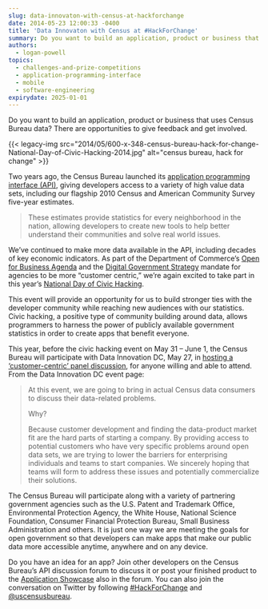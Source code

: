 ```yaml
---
slug: data-innovaton-with-census-at-hackforchange
date: 2014-05-23 12:00:33 -0400
title: 'Data Innovaton with Census at #HackForChange'
summary: Do you want to build an application, product or business that uses Census Bureau data? There are opportunities to give feedback and get involved. Two years ago, the Census Bureau launched its application programming interface (API), giving developers access to a variety of high value data
authors:
  - logan-powell
topics:
  - challenges-and-prize-competitions
  - application-programming-interface
  - mobile
  - software-engineering
expirydate: 2025-01-01
---
```


Do you want to build an application, product or business that uses Census Bureau data? There are opportunities to give feedback and get involved.

{{< legacy-img src="2014/05/600-x-348-census-bureau-hack-for-change-National-Day-of-Civic-Hacking-2014.jpg" alt="census bureau, hack for change" >}}

Two years ago, the Census Bureau launched its [application programming interface (API)](http://www.census.gov/developers/), giving developers access to a variety of high value data sets, including our flagship 2010 Census and American Community Survey five-year estimates.

> These estimates provide statistics for every neighborhood in the nation, allowing developers to create new tools to help better understand their communities and solve real world issues.

We’ve continued to make more data available in the API, including decades of key economic indicators. As part of the Department of Commerce’s [Open for Business Agenda](http://www.commerce.gov/news/fact-sheets/2013/11/14/fact-sheet-us-department-commerce-open-business-agenda) and the [Digital Government Strategy](http://www.whitehouse.gov/sites/default/files/omb/egov/digital-government/digital-government.html) mandate for agencies to be more &#8220;customer centric,&#8221; we’re again excited to take part in this year’s [National Day of Civic Hacking](http://hackforchange.org/).

This event will provide an opportunity for us to build stronger ties with the developer community while reaching new audiences with our statistics. Civic hacking, a positive type of community building around data, allows programmers to harness the power of publicly available government statistics in order to create apps that benefit everyone.

This year, before the civic hacking event on May 31 – June 1, the Census Bureau will participate with Data Innovation DC, May 27, in [hosting a ‘customer-centric’ panel discussion](http://www.meetup.com/Data-Business-DC/events/182552262/), for anyone willing and able to attend. From the Data Innovation DC event page:

> At this event, we are going to bring in actual Census data consumers to discuss their data-related problems.
>
> Why?
>
> Because customer development and finding the data-product market fit are the hard parts of starting a company. By providing access to potential customers who have very specific problems around open data sets, we are trying to lower the barriers for enterprising individuals and teams to start companies. We sincerely hoping that teams will form to address these issues and potentially commercialize their solutions.

The Census Bureau will participate along with a variety of partnering government agencies such as the U.S. Patent and Trademark Office, Environmental Protection Agency, the White House, National Science Foundation, Consumer Financial Protection Bureau, Small Business Administration and others. It is just one way we are meeting the goals for open government so that developers can make apps that make our public data more accessible anytime, anywhere and on any device.

Do you have an idea for an app? Join other developers on the Census Bureau’s API discussion forum to discuss it or post your finished product to the [Application Showcase](http://apiforum.ideascale.com/a/ideafactory.do?id=18378&mode=recent&discussionFilter=byids&discussionID=26088) also in the forum. You can also join the conversation on Twitter by following [#HackForChange](http://twitter.com/search?q=%23hackforchange "#HackForChange") and [@uscensusbureau](http://twitter.com/uscensusbureau).
